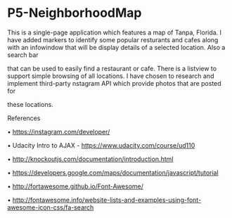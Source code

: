 # P5-NeighborhoodMap


This is a single-page application which features a map of Tanpa, Florida. I have added markers to identify some popular resturants and cafes along with an infowindow that will be display details of a selected location. Also a search bar


that can be used to easily find a restaurant or cafe. There is a listview to support simple browsing of all locations. I have chosen to research and implement third-party nstagram API  which provide photos that are posted for 


these locations.

References

• https://instagram.com/developer/


• Udacity Intro to AJAX - https://www.udacity.com/course/ud110


• http://knockoutjs.com/documentation/introduction.html


• https://developers.google.com/maps/documentation/javascript/tutorial


• http://fortawesome.github.io/Font-Awesome/


• http://fontawesome.info/website-lists-and-examples-using-font-awesome-icon-css/fa-search
